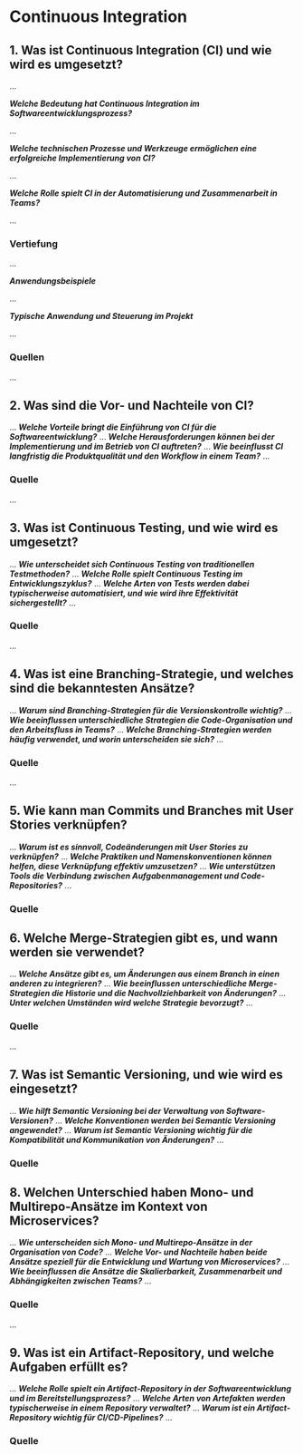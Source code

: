 # Continuous Integration

## 1. Was ist Continuous Integration (CI) und wie wird es umgesetzt?

...

 
***Welche Bedeutung hat Continuous Integration im Softwareentwicklungsprozess?***
 
 ...
 
 
***Welche technischen Prozesse und Werkzeuge ermöglichen eine erfolgreiche Implementierung von CI?***
 
...

***Welche Rolle spielt CI in der Automatisierung und Zusammenarbeit in Teams?***

...

### Vertiefung

...
  
***Anwendungsbeispiele***

...

***Typische Anwendung und Steuerung im Projekt***

...

### Quellen

...

## 2. Was sind die Vor- und Nachteile von CI?
...
***Welche Vorteile bringt die Einführung von CI für die Softwareentwicklung?***
...
***Welche Herausforderungen können bei der Implementierung und im Betrieb von CI auftreten?***
...
***Wie beeinflusst CI langfristig die Produktqualität und den Workflow in einem Team?***
...
### Quelle
...

## 3. Was ist Continuous Testing, und wie wird es umgesetzt?
...
***Wie unterscheidet sich Continuous Testing von traditionellen Testmethoden?***
...
***Welche Rolle spielt Continuous Testing im Entwicklungszyklus?***
...
***Welche Arten von Tests werden dabei typischerweise automatisiert, und wie wird ihre Effektivität sichergestellt?***
...
### Quelle
...

## 4. Was ist eine Branching-Strategie, und welches sind die bekanntesten Ansätze?
...
***Warum sind Branching-Strategien für die Versionskontrolle wichtig?***
...
***Wie beeinflussen unterschiedliche Strategien die Code-Organisation und den Arbeitsfluss in Teams?***
...
***Welche Branching-Strategien werden häufig verwendet, und worin unterscheiden sie sich?***
...
### Quelle
...


## 5. Wie kann man Commits und Branches mit User Stories verknüpfen?
...
***Warum ist es sinnvoll, Codeänderungen mit User Stories zu verknüpfen?***
...
***Welche Praktiken und Namenskonventionen können helfen, diese Verknüpfung effektiv umzusetzen?***
...
***Wie unterstützen Tools die Verbindung zwischen Aufgabenmanagement und Code-Repositories?***
...
### Quelle


## 6. Welche Merge-Strategien gibt es, und wann werden sie verwendet?
...
***Welche Ansätze gibt es, um Änderungen aus einem Branch in einen anderen zu integrieren?***
...
***Wie beeinflussen unterschiedliche Merge-Strategien die Historie und die Nachvollziehbarkeit von Änderungen?***
...
***Unter welchen Umständen wird welche Strategie bevorzugt?***
...
### Quelle
...

## 7. Was ist Semantic Versioning, und wie wird es eingesetzt?
...
***Wie hilft Semantic Versioning bei der Verwaltung von Software-Versionen?***
...
***Welche Konventionen werden bei Semantic Versioning angewendet?***
...
***Warum ist Semantic Versioning wichtig für die Kompatibilität und Kommunikation von Änderungen?***
...

### Quelle

## 8. Welchen Unterschied haben Mono- und Multirepo-Ansätze im Kontext von Microservices?
...
***Wie unterscheiden sich Mono- und Multirepo-Ansätze in der Organisation von Code?***
...
***Welche Vor- und Nachteile haben beide Ansätze speziell für die Entwicklung und Wartung von Microservices?***
...
***Wie beeinflussen die Ansätze die Skalierbarkeit, Zusammenarbeit und Abhängigkeiten zwischen Teams?***
...
### Quelle
... 

## 9. Was ist ein Artifact-Repository, und welche Aufgaben erfüllt es?
...
***Welche Rolle spielt ein Artifact-Repository in der Softwareentwicklung und im Bereitstellungsprozess?***
...
***Welche Arten von Artefakten werden typischerweise in einem Repository verwaltet?***
...
***Warum ist ein Artifact-Repository wichtig für CI/CD-Pipelines?***
...
### Quelle